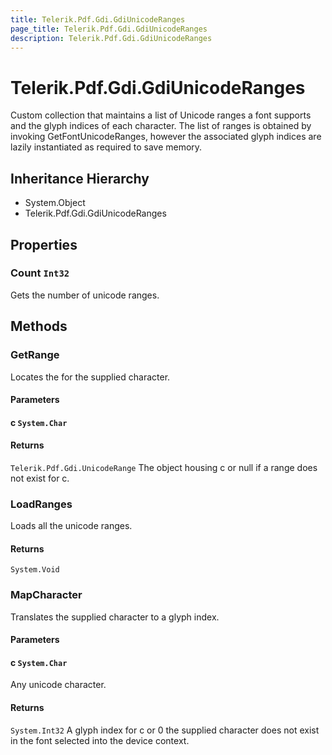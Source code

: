 ```yaml
---
title: Telerik.Pdf.Gdi.GdiUnicodeRanges
page_title: Telerik.Pdf.Gdi.GdiUnicodeRanges
description: Telerik.Pdf.Gdi.GdiUnicodeRanges
---
```


# Telerik.Pdf.Gdi.GdiUnicodeRanges

Custom collection that maintains a list of Unicode ranges
                a font supports and the glyph indices of each character.
                The list of ranges is obtained by invoking GetFontUnicodeRanges,
                however the associated glyph indices are lazily instantiated as
                required to save memory.

## Inheritance Hierarchy

* System.Object
* Telerik.Pdf.Gdi.GdiUnicodeRanges

## Properties

###  Count `Int32`

Gets the number of unicode ranges.

## Methods

###  GetRange

Locates the  for the supplied character.

#### Parameters

#### c `System.Char`

#### Returns

`Telerik.Pdf.Gdi.UnicodeRange` The  object housing c or null
                if a range does not exist for c.

###  LoadRanges

Loads all the unicode ranges.

#### Returns

`System.Void` 

###  MapCharacter

Translates the supplied character to a glyph index.

#### Parameters

#### c `System.Char`

Any unicode character.

#### Returns

`System.Int32` A glyph index for c or 0 the supplied character does
                not exist in the font selected into the device context.

